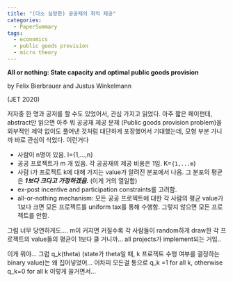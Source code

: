 ```yaml
---
title: "(다소 실망한) 공공재의 최적 제공"
categories:
  - PaperSummary
tags:
  - economics
  - public goods provision
  - micro theory
---
```


**All or nothing: State capacity and optimal public goods provision**

by Felix Bierbrauer and Justus Winkelmann

(JET 2020) 

<!--
> We study public goods provision subject to ex post incentive and participation constraints. We also impose a requirement of anonymity. Different public goods can be bundled if sufficient resources are available. The analysis focuses on the <em>all-or-nothing-mechanism</em>: Expand provision as much as is resource feasible if no one vetoes--otherwise stick to the status quo. We show that the probability of the all-outcome converges to one as the capacity becomes unbounded. For a given finite capacity, we provide conditions under which the all-or-nothing-mechanism is ex ante welfare-maximizing--even though, ex post, it involves an overprovision of public goods.
-->

저자중 한 명과 공저를 할 수도 있었어서, 관심 가지고 읽었다. 아주 짧은 페이펀데, abstract만 읽으면 아주 뭐 공공재 제공 문제 (Public goods provision problem)을 외부적인 제약 없이도 풀어낸 것처럼 대단하게 포장했어서 기대했는데, 모형 부분 가니까 바로 관심이 식었다. 이런거다

* 사람이 n명이 있음. I={1,...,n}
* 공공 프로젝트가 m 개 있음. 각 공공재의 제공 비용은 1임. K=`{1,...m`}
* 사람 i가 프로젝트 k에 대해 가지는 value가 알려진 분포에서 나옴. 그 분포의 평균은 **_1보다 크다고 가정하겠음._** (이게 거의 열일함)
* ex-post incentive and participation constraints를 고려함.
* all-or-nothing mechanism: 모든 공공 프로젝트에 대한 각 사람의 평균 value가 1보다 크면 모든 프로젝트를 uniform tax를 통해 수행함. 그렇지 않으면 모든 프로젝트를 안함.

그럼 너무 당연하게도.... m이 커지면 커질수록 각 사람들이 random하게 draw한 각 프로젝트의 value들의 평균이 1보다 클 거니까... all projects가 implement되는 거임..

이게 뭐야... 그럼 q_k(theta) (state가 theta일 때, k 프로젝트 수행 여부를 결정하는 binary value)는 왜 집어넣었어... 어차피 모든걸 통으로 q_k =1 for all k, otherwise q_k=0 for all k 이렇게 쓸거면서...
